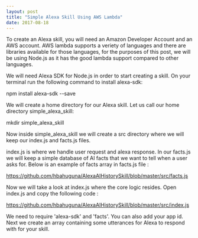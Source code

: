 ```yaml
---
layout: post
title: "Simple Alexa Skill Using AWS Lambda"
date: 2017-08-18
---
```

To create an Alexa skill, you will need an Amazon Developer Account and an AWS account. AWS lambda supports a veriety of languages and there are libraries available for those languages, for the purposes of this post, we will be using Node.js as it has the good lambda support compared to other languages.

We will need Alexa SDK for Node.js in order to start creating a skill. On your terminal run the following command to install alexa-sdk:

npm install alexa-sdk --save

We will create a home directory for our Alexa skill. Let us call our home directory simple_alexa_skill:

mkdir simple_alexa_skill

Now inside simple_alexa_skill we will create a src directory where we will keep our index.js and facts.js files.

index.js is where we handle user request and alexa response. In our facts.js we will keep a simple database of AI facts that we want to tell when a user asks for.
Below is an example of facts array in facts.js file :

https://github.com/hbahuguna/AlexaAIHistorySkill/blob/master/src/facts.js

Now we will take a look at index.js where the core logic resides. Open index.js and copy the following code :

https://github.com/hbahuguna/AlexaAIHistorySkill/blob/master/src/index.js

We need to require 'alexa-sdk' and 'facts'. You can also add your app id. Next we create an array containing some utterances for Alexa to respond with for your skill. 


